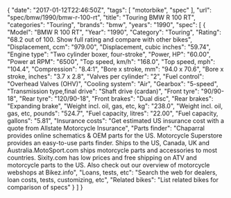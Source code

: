 {
    "date": "2017-01-12T22:46:50Z",
    "tags": [
        "motorbike",
        "spec"
    ],
    "url": "spec\/bmw\/1990\/bmw-r-100-rt",
    "title": "Touring BMW R 100 RT",
    "categories": "Touring",
    "brands": "bmw",
    "years": "1990",
    "spec": [
        {
            "Model": "BMW R 100 RT",
            "Year": "1990",
            "Category": "Touring",
            "Rating": "68.2 out of 100. Show full rating and compare with other bikes",
            "Displacement, ccm": "979.00",
            "Displacement, cubic inches": "59.74",
            "Engine type": "Two cylinder boxer, four-stroke",
            "Power, HP": "60.00",
            "Power at RPM": "6500",
            "Top speed, km\/h": "168.0",
            "Top speed, mph": "104.4",
            "Compression": "8.4:1",
            "Bore x stroke, mm": "94.0 x 70.6",
            "Bore x stroke, inches": "3.7 x 2.8",
            "Valves per cylinder": "2",
            "Fuel control": "Overhead Valves (OHV)",
            "Cooling system": "Air",
            "Gearbox": "5-speed",
            "Transmission type,final drive": "Shaft drive (cardan)",
            "Front tyre": "90\/90-18",
            "Rear tyre": "120\/90-18",
            "Front brakes": "Dual disc",
            "Rear brakes": "Expanding brake",
            "Weight incl. oil, gas, etc, kg": "238.0",
            "Weight incl. oil, gas, etc, pounds": "524.7",
            "Fuel capacity, litres": "22.00",
            "Fuel capacity, gallons": "5.81",
            "Insurance costs": "Get estimated US insurance cost with a quote from Allstate Motorcycle Insurance",
            "Parts finder": "Chaparral provides online schematics & OEM parts for the US.   Motorcycle Superstore provides an easy-to-use parts finder. Ships to the US, Canada, UK and Australia.MotoSport.com ships motorcycle parts and accessories to most countries.    Sixity.com has low prices and free shipping on ATV and motorcycle parts to the US. Also check out our overview of motorcycle webshops at Bikez.info",
            "Loans, tests, etc": "Search the web for dealers, loan costs, tests, customizing, etc",
            "Related bikes": "List related bikes for comparison of specs"
        }
    ]
}